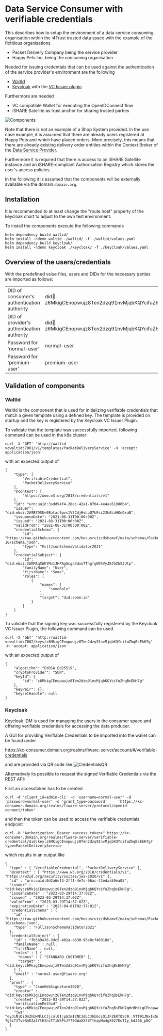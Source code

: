 # Data Service Consumer with verifiable credentials

This describes how to setup the environment of a data service consuming organisation within the i4Trust trusted data space with the example of the fictitious organisations

* Packet Delivery Company being the service provider
* Happy Pets Inc. being the consuming organisation

Needed for issuing credentials that can be used against the authentication of the service provider's environment are the following
* [WaltId](https://github.com/walt-id/waltid-ssikit)
* [Keycloak](https://www.keycloak.org/) with the [VC Issuer plugin](https://github.com/wistefan/keycloak-vc-issuer)

Furthermore are needed
* VC compatible Wallet for executing the OpenIDConnect flow
* iSHARE Satellite as trust anchor for sharing trusted parties

![Components](./img/components.png "Components")

Note that there is not an example of a Shop System provided. In the use case example, it is assumed that there are already 
users registered at Happy Pets and which have placed orders. More precisely, this means that there are already 
existing delivery order entities within the Context Broker of 
the [Data Service Provider](../Data-Service-Provider).

Furthermore it is required that there is access to an iSHARE Satellite instance and an iSHARE-compliant Authorisation 
Registry which stores the user's access policies.

In the following it is assumed that the components will be externally available via the domain `domain.org`. 

## Installation

It is recommended to at least change the "route.host" property of the keycloak chart to adjust to the own test environment.

To install the components execute the following commands

```
helm dependency build waltid/
helm install -ndemo waltid ./waltid/ -f ./waltid/values.yaml
helm dependency build keycloak/
helm install -ndemo keycloak ./keycloak/ -f ./keycloak/values.yaml
```

## Overview of the users/credentials

With the predefined value files, users and DIDs for the necessary parties are imported as follows:

|   |   |
|---|---|
|DID of consumer's authentication authority | did:key:z6MkigCEnopwujz8Ten2dzq91nvMjqbKQYcifuZhqBsEkH7g |
|DID of provider's authentication authority | did:key:z6MkigCEnopwujz8Ten2dzq91nvMjqbKQYcifuZhqBsEkH7h |
|Password for 'normal-user'   | normal-user  |
|Password for 'premium-user'   | premium-user  |

## Validation of components
### WaltId

WaltId is the component that is used for initializing verifiable credentials that match a given template using a defined key. The template is provided on startup and the key is registered by the Keycloak VC Issuer Plugin.

To validate that the template was successfully imported, following command can be used in the k8s cluster:

```
curl -X 'GET' 'http://waltid-vcwaltid:7001/v1/templates/PacketDeliveryService' -H 'accept: application/json'
```
with an expected output of
```
{
    "type": [
        "VerifiableCredential",
        "PacketDeliveryService"
    ],
    "@context": [
        "https://www.w3.org/2018/credentials/v1"
    ],
    "id": "urn:uuid:3add94f4-28ec-42a1-8704-4e4aa51006b4",
    "issuer": "did:ebsi:2A9BZ9SUe6BatacSpvs1V5CdjHvLpQ7bEsi2Jb6LdHKnQxaN",
    "issuanceDate": "2021-08-31T00:00:00Z",
    "issued": "2021-08-31T00:00:00Z",
    "validFrom": "2021-08-31T00:00:00Z",
    "credentialSchema": {
        "id": "https://raw.githubusercontent.com/hesusruiz/dsbamvf/main/schemas/PacketDeliveryService/2022-10/schema.json",
        "type": "FullJsonSchemaValidator2021"
    },
    "credentialSubject": {
        "id": "did:ebsi:2AEMAqXWKYMu1JHPAgGcga4dxu7ThgfgN95VyJBJGZbSJUtp",
        "familyName": "User",
        "firstName": "Some",
        "roles": [
            {
                "names": [
                    "someRole"
                ],
                "target": "did:some:id"
            }
        ]
    }
}
```

To validate that the signing key was successfully registered by the Keycloak VC Issuer Plugin, the following command can be used

```
curl -X 'GET' 'http://waltid-vcwaltid:7002/keys/z6MkigCEnopwujz8Ten2dzq91nvMjqbKQYcifuZhqBsEkH7g'   -H 'accept: application/json'
```
with an expected output of
```
{
    "algorithm": "EdDSA_Ed25519",
    "cryptoProvider": "SUN",
    "keyId": {
        "id": "z6MkigCEnopwujz8Ten2dzq91nvMjqbKQYcifuZhqBsEkH7g"
    },
    "keyPair": {},
    "keysetHandle": null
}
```

### Keycloak

Keycloak IDM is used for managing the users in the consumer space and offering verifiable credentials for accessing the data producer.

A GUI for providing Verifiable Credentials to be imported into the wallet can be found under

https://kc-consumer.domain.org/realms/fiware-server/account/#/verifiable-credentials

and are provided via QR code like
![CredentialsQR](./img/credential_issuance.png "CredentialsQR")

Alternatively its possible to request the signed Verifiable Credentials via the REST API:

First an accesstoken has to be created

```
curl -d 'client_id=admin-cli' -d 'username=normal-user' -d 'password=normal-user' -d 'grant_type=password'     'https://kc-consumer.domain.org/realms/fiware-server/protocol/openid-connect/token'
```

and then the token can be used to access the verifiable credentials endpoint

```
curl -H "Authorization: Bearer <access_token>" https://kc-consumer.domain.org/realms/fiware-server/verifiable-credential/did:key:z6MkigCEnopwujz8Ten2dzq91nvMjqbKQYcifuZhqBsEkH7g?type=PacketDeliveryService
```

which results in an output like
```
{
  "type" : [ "VerifiableCredential", "PacketDeliveryService" ],
  "@context" : [ "https://www.w3.org/2018/credentials/v1", "https://w3id.org/security/suites/jws-2020/v1" ],
  "id" : "urn:uuid:0d2a6ef3-2fff-4e7c-96ac-f2edaa59ea05",
  "issuer" : "did:key:z6MkigCEnopwujz8Ten2dzq91nvMjqbKQYcifuZhqBsEkH7g",
  "issuanceDate" : "2023-03-29T14:37:02Z",
  "issued" : "2023-03-29T14:37:02Z",
  "validFrom" : "2023-03-29T14:37:02Z",
  "expirationDate" : "2023-04-01T02:37:01Z",
  "credentialSchema" : {
    "id" : "https://raw.githubusercontent.com/hesusruiz/dsbamvf/main/schemas/PacketDeliveryService/2022-10/schema.json",
    "type" : "FullJsonSchemaValidator2021"
  },
  "credentialSubject" : {
    "id" : "fb5b9a76-9dc5-402a-a630-95e8cf46018d",
    "familyName" : null,
    "firstName" : null,
    "roles" : [ {
      "names" : [ "STANDARD_CUSTOMER" ],
      "target" : "did:key:z6MkigCEnopwujz8Ten2dzq91nvMjqbKQYcifuZhqBsEkH7g"
    } ],
    "email" : "normal-user@fiware.org"
  },
  "proof" : {
    "type" : "JsonWebSignature2020",
    "creator" : "did:key:z6MkigCEnopwujz8Ten2dzq91nvMjqbKQYcifuZhqBsEkH7g",
    "created" : "2023-03-29T14:37:02Z",
    "verificationMethod" : "did:key:z6MkigCEnopwujz8Ten2dzq91nvMjqbKQYcifuZhqBsEkH7g#z6MkigCEnopwujz8Ten2dzq91nvMjqbKQYcifuZhqBsEkH7g",
    "jws" : "eyJiNjQiOmZhbHNlLCJjcml0IjpbImI2NCJdLCJhbGciOiJFZERTQSJ9..VTT91JNxIx5mLNpMxc-7g3cT3TveRmEZalYtHZncTTiW5PsJY79GWaXX78TtkopMw4gX927EuT1y_kdJ66_pDQ"
  }
}
```